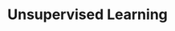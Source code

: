 ---
types: "word"

title: "Unsupervised Learning"

categories: ['']

tags: ['Unsupervised', 'Learning']

arabic: 'التعلم دون إشراف'

arexps: []

enwords: ['Unsupervised Learning']

enexps: []

arlexicons: 'ع'

enlexicons: 'U'

authors: ['Ruqayya Roshdy']

translators: ['']

citations: 'تطبيقات الذكاء الاصطناعي في خدمة اللغة العربية'

sources: 'مركز الملك عبدالله بن عبدالعزيز الدولي لخدمة اللغة العربية'

word: "true"

slug: ""
---